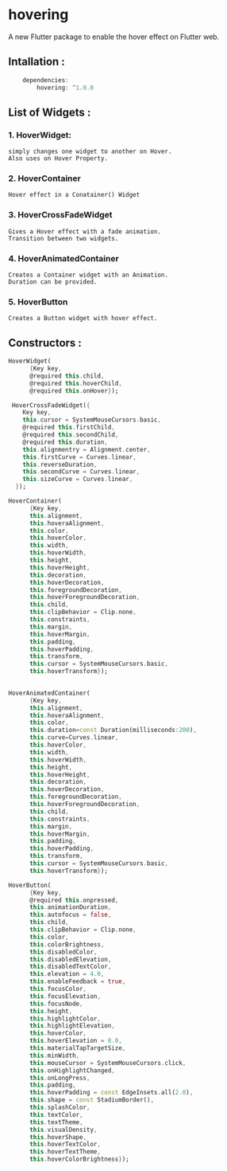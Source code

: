 # hovering

A new Flutter package to enable the hover effect on Flutter web.

## Intallation :
```dart 
    dependencies:
        hovering: ^1.0.0
```

## List of Widgets :

### 1. HoverWidget: 
    simply changes one widget to another on Hover.
    Also uses on Hover Property.
### 2. HoverContainer 
    Hover effect in a Conatainer() Widget
    
### 3. HoverCrossFadeWidget
    Gives a Hover effect with a fade animation.
    Transition between two widgets.
### 4. HoverAnimatedContainer
    Creates a Container widget with an Animation.
    Duration can be provided.
### 5. HoverButton
    Creates a Button widget with hover effect.

## Constructors :
```dart
HoverWidget(
      {Key key,
      @required this.child,
      @required this.hoverChild,
      @required this.onHover});
```
```dart
 HoverCrossFadeWidget({
    Key key,
    this.cursor = SystemMouseCursors.basic,
    @required this.firstChild,
    @required this.secondChild,
    @required this.duration,
    this.alignmentry = Alignment.center,
    this.firstCurve = Curves.linear,
    this.reverseDuration,
    this.secondCurve = Curves.linear,
    this.sizeCurve = Curves.linear,
  });
```
```dart
HoverContainer(
      {Key key,
      this.alignment,
      this.hoveraAlignment,
      this.color,
      this.hoverColor,
      this.width,
      this.hoverWidth,
      this.height,
      this.hoverHeight,
      this.decoration,
      this.hoverDecoration,
      this.foregroundDecoration,
      this.hoverForegroundDecoration,
      this.child,
      this.clipBehavior = Clip.none,
      this.constraints,
      this.margin,
      this.hoverMargin,
      this.padding,
      this.hoverPadding,
      this.transform,
      this.cursor = SystemMouseCursors.basic,
      this.hoverTransform});
      
```
```dart
HoverAnimatedContainer(
      {Key key,
      this.alignment,
      this.hoveraAlignment,
      this.color,
      this.duration=const Duration(milliseconds:200),
      this.curve=Curves.linear,
      this.hoverColor,
      this.width,
      this.hoverWidth,
      this.height,
      this.hoverHeight,
      this.decoration,
      this.hoverDecoration,
      this.foregroundDecoration,
      this.hoverForegroundDecoration,
      this.child,
      this.constraints,
      this.margin,
      this.hoverMargin,
      this.padding,
      this.hoverPadding,
      this.transform,
      this.cursor = SystemMouseCursors.basic,
      this.hoverTransform});
```
```dart
HoverButton(
      {Key key,
      @required this.onpressed,
      this.animationDuration,
      this.autofocus = false,
      this.child,
      this.clipBehavior = Clip.none,
      this.color,
      this.colorBrightness,
      this.disabledColor,
      this.disabledElevation,
      this.disabledTextColor,
      this.elevation = 4.0,
      this.enableFeedback = true,
      this.focusColor,
      this.focusElevation,
      this.focusNode,
      this.height,
      this.highlightColor,
      this.highlightElevation,
      this.hoverColor,
      this.hoverElevation = 8.0,
      this.materialTapTargetSize,
      this.minWidth,
      this.mouseCursor = SystemMouseCursors.click,
      this.onHighlightChanged,
      this.onLongPress,
      this.padding,
      this.hoverPadding = const EdgeInsets.all(2.0),
      this.shape = const StadiumBorder(),
      this.splashColor,
      this.textColor,
      this.textTheme,
      this.visualDensity,
      this.hoverShape,
      this.hoverTextColor,
      this.hoverTextTheme,
      this.hoverColorBrightness});

```

